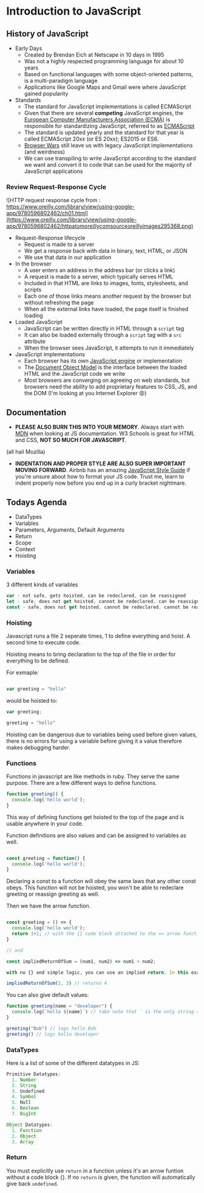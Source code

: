 # Introduction to JavaScript

## History of JavaScript

* Early Days
  * Created by Brendan Eich at Netscape in 10 days in 1995
  * Was not a highly respected programming language for about 10 years
  * Based on functional languages with some object-oriented patterns, is a multi-paradigm language
  * Applications like Google Maps and Gmail were where JavaScript gained popularity
* Standards
  * The standard for JavaScript implementations is called ECMAScript
  * Given that there are several **competing** JavaScript engines, the [European Computer Manufacturers Association (ECMA)](https://en.wikipedia.org/wiki/Ecma_International) is responsible for standardizing JavaScript, referred to as [ECMAScript](https://en.wikipedia.org/wiki/ECMAScript)
  * The standard is updated yearly and the standard for that year is called ECMAScript 20xx (or ES 20xx); ES2015 or ES6.
  * [Browser Wars](https://en.wikipedia.org/wiki/Browser_wars) still leave us with legacy JavaScript implementations (and weirdness)
  * We can use transpiling to write JavaScript according to the standard we want and convert it to code that can be used for the majority of JavaScript applications

### Review Request-Response Cycle

![HTTP request response cycle from : https://www.oreilly.com/library/view/using-google-app/9780596802462/ch01.html](https://www.oreilly.com/library/view/using-google-app/9780596802462/httpatomoreillycomsourceoreillyimages295368.png)

* Request-Response lifecycle
  * Request is made to a server
  * We get a response back with data in binary, text, HTML, or JSON
  * We use that data in our application
* In the browser
  * A user enters an address in the address bar (or clicks a link)
  * A request is made to a server, which typically serves HTML
  * Included in that HTML are links to images, fonts, stylesheets, and scripts
  * Each one of those links means another request by the browser but without refreshing the page
  * When all the external links have loaded, the page itself is finished loading
* Loaded JavaScript
  * JavaScript can be written directly in HTML through a `script` tag
  * It can also be loaded externally through a `script` tag with a `src` attribute
  * When the browser sees JavaScript, it attempts to run it immediately
* JavaScript implementations
  * Each browser has its own [JavaScript engine](http://en.wikipedia.org/wiki/JavaScript_engine) or implementation
  * The [Document Object Model](https://en.wikipedia.org/wiki/Document_Object_Model) is the interface between the loaded HTML and the JavaScript code we write
  * Most browsers are converging on agreeing on web standards, but browsers need the ability to add proprietary features to CSS, JS, and the DOM (I'm looking at you Internet Explorer 😡)

## Documentation

- **PLEASE ALSO BURN THIS INTO YOUR MEMORY**. Always start with [MDN](https://developer.mozilla.org/en-US/) when looking at JS documentation. W3 Schools is great for HTML and CSS, **NOT SO MUCH FOR JAVASCRIPT**.

(all hail Mozilla)

- **INDENTATION AND PROPER STYLE ARE ALSO SUPER IMPORTANT MOVING FORWARD**. Airbnb has an amazing [JavaScript Style Guide](https://github.com/airbnb/javascript) if you're unsure about how to format your JS code. Trust me, learn to indent properly now before you end up in a curly bracket nightmare.

## Todays Agenda

* DataTypes
* Variables
* Parameters, Arguments, Default Arguments
* Return
* Scope
* Context
* Hoisting

### Variables

3 different kinds of variables

```js
var - not safe, gets hoisted, can be redeclared, can be reassigned
let - safe, does not get hoisted, cannot be redeclared, can be reassigned
const - safe, does not get hoisted, cannot be redeclared, cannot be reassigned
```

### Hoisting

Javascript runs a file 2 seperate times, 1 to define everything and hoist. A second time to execute code.

Hoisting means to bring declaration to the top of the file in order for everything to be defined.

For exmaple:

```js

var greeting = "hello"

```

would be hoisted to:

```js
var greeting;

greeting = "hello"
```

Hoisting can be dangerous due to variables being used before given values, there is no errors for using a variable before giving it a value therefore makes debugging harder.

### Functions

Functions in javascript are like methods in ruby. They serve the same purpose. There are a few different ways to define functions.

```js
function greeting() {
  console.log('hello world');
}
```

This way of defining functions get hoisted to the top of the page and is usable anywhere in your code.

Function definitions are also values and can be assigned to variables as well.

```js

const greeting = function() {
  console.log('hello world');
}

```

Declaring a const to a function will obey the same laws that any other const obeys. This function will not be hoisted, you won't be able to redeclare greeting or reassign greeting as well.

Then we have the arrow function.

```js

const greeting = () => {
  console.log('hello world');
  return 1+1; // with the {} code block attached to the => arrow function you must use the return keyword in order to return a value.
}

// and

const impliedReturnOfSum = (num1, num2) => num1 + num2;

with no {} and simple logic, you can use an implied return. In this example this function will automatically return num1 + num2;

impliedReturnOfSum(1, 3) // returns 4

```

You can also give default values:

```js
function greeting(name = "developer") {
  console.log(`hello ${name}`) // take note that ` is the only string syntax we can interpolate with ${}
}

greeting("Bob") // logs hello Bob
greeting() // logs hello developer
```

### DataTypes

Here is a list of some of the different datatypes in JS:

```js
Primitive Datatypes:
  1. Number
  2. String
  3. Undefined
  4. Symbol
  5. Null
  6. Boolean
  7. BigInt

Object Datatypes:
  1. Function
  2. Object
  3. Array
```

### Return

You must explicitly use `return` in a function unless it's an arrow funtion without a code block {}. If no `return` is given, the function will automatically give back `undefined`.